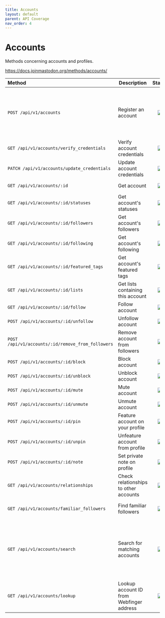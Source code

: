 ```yaml
---
title: Accounts
layout: default
parent: API Coverage
nav_order: 4
---
```


# Accounts

Methods concerning accounts and profiles.

<a href="https://docs.joinmastodon.org/methods/accounts/" target="_blank">https://docs.joinmastodon.org/methods/accounts/</a>

| Method                                            | Description                              |               Status               | Comments                                                                                                               | 
|:--------------------------------------------------|------------------------------------------|:----------------------------------:|------------------------------------------------------------------------------------------------------------------------|
| `POST /api/v1/accounts`                           | Register an account                      | <img src="/assets/orange16.png" /> | Error response with details not propagated. Otherwise, fully implemented.                                              |
| `GET /api/v1/accounts/verify_credentials`         | Verify account credentials               | <img src="/assets/green16.png" />  | Fully supported.                                                                                                       |
| `PATCH /api/v1/accounts/update_credentials`       | Update account credentials               | <img src="/assets/green16.png" />  | Fully supported.                                                                                                       |
| `GET /api/v1/accounts/:id`                        | Get account                              | <img src="/assets/green16.png" />  | Fully supported.                                                                                                       |
| `GET /api/v1/accounts/:id/statuses`               | Get account's statuses                   | <img src="/assets/green16.png" />  | Fully supported.                                                                                                       |
| `GET /api/v1/accounts/:id/followers`              | Get account's followers                  | <img src="/assets/green16.png" />  | Fully supported.                                                                                                       |
| `GET /api/v1/accounts/:id/following`              | Get account's following                  | <img src="/assets/green16.png" />  | Fully supported.                                                                                                       |
| `GET /api/v1/accounts/:id/featured_tags`          | Get account's featured tags              |  <img src="/assets/red16.png" />   | Not implemented yet.                                                                                                   |
| `GET /api/v1/accounts/:id/lists`                  | Get lists containing this account        |  <img src="/assets/red16.png" />   | Not implemented yet.                                                                                                   |
| `GET /api/v1/accounts/:id/follow`                 | Follow account                           | <img src="/assets/green16.png" />  | Fully supported.                                                                                                       |
| `POST /api/v1/accounts/:id/unfollow`              | Unfollow account                         | <img src="/assets/green16.png" />  | Fully supported.                                                                                                       |
| `POST /api/v1/accounts/:id/remove_from_followers` | Remove account from followers            |  <img src="/assets/red16.png" />   | Not implemented yet.                                                                                                   |
| `POST /api/v1/accounts/:id/block`                 | Block account                            | <img src="/assets/green16.png" />  | Fully supported.                                                                                                       |
| `POST /api/v1/accounts/:id/unblock`               | Unblock account                          | <img src="/assets/green16.png" />  | Fully supported.                                                                                                       |
| `POST /api/v1/accounts/:id/mute`                  | Mute account                             | <img src="/assets/green16.png" />  | Fully supported.                                                                                                       |
| `POST /api/v1/accounts/:id/unmute`                | Unmute account                           | <img src="/assets/green16.png" />  | Fully supported.                                                                                                       |
| `POST /api/v1/accounts/:id/pin`                   | Feature account on your profile          |  <img src="/assets/red16.png" />   | Not implemented yet.                                                                                                   |
| `POST /api/v1/accounts/:id/unpin`                 | Unfeature account from profile           |  <img src="/assets/red16.png" />   | Not implemented yet.                                                                                                   |
| `POST /api/v1/accounts/:id/note`                  | Set private note on profile              |  <img src="/assets/red16.png" />   | Not implemented yet.                                                                                                   |
| `GET /api/v1/accounts/relationships`              | Check relationships to other accounts    | <img src="/assets/green16.png" />  | Fully supported.                                                                                                       |
| `GET /api/v1/accounts/familiar_followers`         | Find familiar followers                  |  <img src="/assets/red16.png" />   | Not implemented yet.                                                                                                   |
| `GET /api/v1/accounts/search`                     | Search for matching accounts             | <img src="/assets/orange16.png" /> | `offset` (defaults to 0), `resolve` (defaults to false), `following` (defaults to false) query parameters are missing. |
| `GET /api/v1/accounts/lookup`                     | Lookup account ID from Webfinger address |  <img src="/assets/red16.png" />   | Not implemented yet.                                                                                                   |
